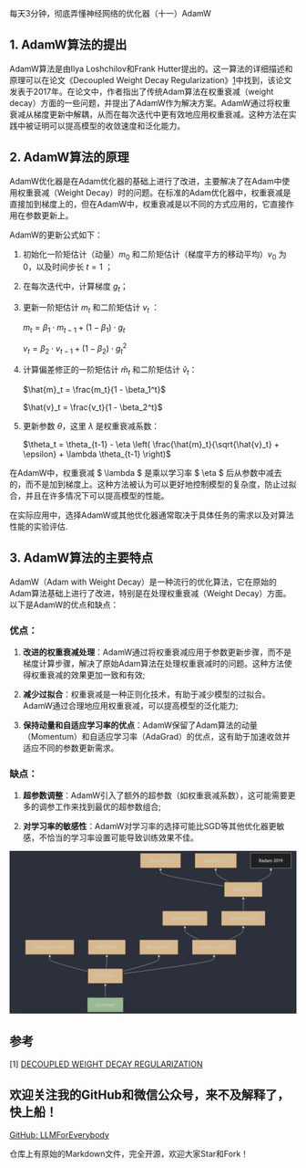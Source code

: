 每天3分钟，彻底弄懂神经网络的优化器（十一）AdamW

## 1. AdamW算法的提出
AdamW算法是由Ilya Loshchilov和Frank Hutter提出的。这一算法的详细描述和原理可以在论文《Decoupled Weight Decay Regularization》[1](#refer-anchor-1)中找到，该论文发表于2017年。在论文中，作者指出了传统Adam算法在权重衰减（weight decay）方面的一些问题，并提出了AdamW作为解决方案。AdamW通过将权重衰减从梯度更新中解耦，从而在每次迭代中更有效地应用权重衰减。这种方法在实践中被证明可以提高模型的收敛速度和泛化能力。

## 2. AdamW算法的原理

AdamW优化器是在Adam优化器的基础上进行了改进，主要解决了在Adam中使用权重衰减（Weight Decay）时的问题。在标准的Adam优化器中，权重衰减是直接加到梯度上的，但在AdamW中，权重衰减是以不同的方式应用的，它直接作用在参数更新上。

AdamW的更新公式如下：
1. 初始化一阶矩估计（动量）$m_0$ 和二阶矩估计（梯度平方的移动平均）$v_0$ 为0，以及时间步长 $t=1$ ；

2. 在每次迭代中，计算梯度 $g_t$；

3. 更新一阶矩估计 $m_t$ 和二阶矩估计 $v_t$ ：

   $m_t = \beta_1 \cdot m_{t-1} + (1 - \beta_1) \cdot g_t$

   $v_t = \beta_2 \cdot v_{t-1} + (1 - \beta_2) \cdot g_t^2$
4. 计算偏差修正的一阶矩估计 $\hat{m}_t$ 和二阶矩估计 $\hat{v}_t$：

   $\hat{m}_t = \frac{m_t}{1 - \beta_1^t}$

   $\hat{v}_t = \frac{v_t}{1 - \beta_2^t}$
5. 更新参数 $\theta$，这里 $\lambda$ 是权重衰减系数：

   $\theta_t = \theta_{t-1} - \eta \left( \frac{\hat{m}_t}{\sqrt{\hat{v}_t} + \epsilon} + \lambda \theta_{t-1} \right)$

在AdamW中，权重衰减 $ \lambda $ 是乘以学习率 $ \eta $ 后从参数中减去的，而不是加到梯度上。这种方法被认为可以更好地控制模型的复杂度，防止过拟合，并且在许多情况下可以提高模型的性能。

在实际应用中，选择AdamW或其他优化器通常取决于具体任务的需求以及对算法性能的实验评估.

## 3. AdamW算法的主要特点

AdamW（Adam with Weight Decay）是一种流行的优化算法，它在原始的Adam算法基础上进行了改进，特别是在处理权重衰减（Weight Decay）方面。以下是AdamW的优点和缺点：

### 优点：

1. **改进的权重衰减处理**：AdamW通过将权重衰减应用于参数更新步骤，而不是梯度计算步骤，解决了原始Adam算法在处理权重衰减时的问题。这种方法使得权重衰减的效果更加一致和有效;

2. **减少过拟合**：权重衰减是一种正则化技术，有助于减少模型的过拟合。AdamW通过合理地应用权重衰减，可以提高模型的泛化能力;

3. **保持动量和自适应学习率的优点**：AdamW保留了Adam算法的动量（Momentum）和自适应学习率（AdaGrad）的优点，这有助于加速收敛并适应不同的参数更新需求。


### 缺点：

1. **超参数调整**：AdamW引入了额外的超参数（如权重衰减系数），这可能需要更多的调参工作来找到最优的超参数组合;

2. **对学习率的敏感性**：AdamW对学习率的选择可能比SGD等其他优化器更敏感，不恰当的学习率设置可能导致训练效果不佳。

![alt text](assest/神经网络的优化器（十一）AdamW/0.png)

## 参考

[1] [DECOUPLED WEIGHT DECAY REGULARIZATION]((https://arxiv.org/pdf/1711.05101))

## 欢迎关注我的GitHub和微信公众号，来不及解释了，快上船！

[GitHub: LLMForEverybody](https://github.com/luhengshiwo/LLMForEverybody)

仓库上有原始的Markdown文件，完全开源，欢迎大家Star和Fork！